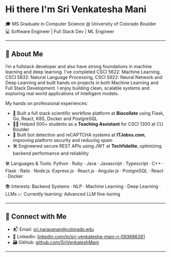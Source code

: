 # Hi there I'm Sri Venkatesha Mani

🎓 MS Graduate in Computer Science @ University of Colorado Boulder  
💻 Software Engineer | Full Stack Dev | ML Engineer  

---

## 🚀 About Me

I’m a fullstack developer and also have strong foundations in machine learning and deep learning. I've completed CSCI 5622: Machine Learning, CSCI 5832: Natural Language Processing, CSCI 5922: Neural Network and Deep Learning and built hands on projects in both Machine Learning and Full Stack Development. I enjoy building clean, scalable systems and exploring real world applications of intelligent models.

 My hands on professional experiences:
- 🧬 Built a full stack scientific workflow platform at **Biocollate** using Flask, Go, React, K8S, Docker and PostgreSQL
- 🧑‍🏫 Helped 500+ students as a **Teaching Assistant** for CSCI 1300 at CU Boulder 
- 🧠 Built bot detection and reCAPTCHA systems at **ITJobxs.com**, improving platform security and reducing spam
- 🛠️ Engineered secure REST APIs using JWT at **Techfidelite**, optimizing backend performance and reliability 


🛠️ Languages & Tools: Python · Ruby · Java · Javascript · Typescript · C++ · Flask · Rails · Node.js ·Express.js · React.js · Angular.js · PostgreSQL · React · Docker

📚 Interests: Backend Systems · NLP · Machine Learning · Deep Learning · LLMs
📈 Currently learning: Advanced LLM fine-tuning 

---

## 🔗 Connect with Me

- 📬 Email: sri.narayanan@colorado.edu  
- 💼 LinkedIn: [linkedin.com/in/sri-venkatesha-mani-n-093686261](https://www.linkedin.com/in/sri-venkatesha-mani-n-093686261/)  
- 🗃️ GitHub: [github.com/SriVenkateshMani](https://github.com/SriVenkateshMani)  

---
